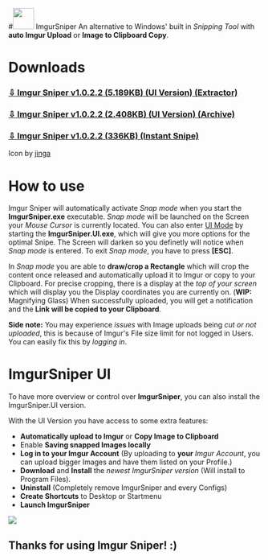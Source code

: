 #<img src="https://github.com/mrousavy/ImgurSniper/raw/master/Images/Logo.png" width="42"> ImgurSniper
An alternative to Windows' built in _Snipping Tool_ with **auto Imgur Upload** or **Image to Clipboard Copy**.

# Downloads
### [⇩ Imgur Sniper v1.0.2.2 (5.189KB) (UI Version) (Extractor)](https://github.com/mrousavy/ImgurSniper/blob/master/ImgurSniperInstaller/bin/Release/ImgurSniperInstaller.exe?raw=true)

### [⇩ Imgur Sniper v1.0.2.2 (2.408KB) (UI Version) (Archive)](https://github.com/mrousavy/ImgurSniper/blob/master/ImgurSniper.UI/bin/Release/ImgurSniper.UI.zip?raw=true)

### [⇩ Imgur Sniper v1.0.2.2 (336KB) (Instant Snipe)](https://github.com/mrousavy/ImgurSniper/blob/master/ImgurSniper/bin/Release/ImgurSniper.zip?raw=true)

Icon by [jinga](http://jinga.at)

# How to use
Imgur Sniper will automatically activate _Snap mode_ when you start the **ImgurSniper.exe** executable.
_Snap mode_ will be launched on the Screen your _Mouse Cursor_ is currently located.
You can also enter [UI Mode](https://github.com/mrousavy/ImgurSniper#imgursniper-ui) by starting the **ImgurSniper.UI.exe**, which will give you more options for the optimal Snipe. 
The Screen will darken so you definetly will notice when _Snap mode_ is entered. To exit _Snap mode_, you have to press
**[ESC]**.

In _Snap mode_ you are able to **draw/crop a Rectangle** which will crop the content once released and automatically upload it to Imgur or copy to your Clipboard. 
For precise cropping, there is a display at the _top of your screen_ which will display you the Display coordinates you are currently on. 
(**WIP:** Magnifying Glass)
When successfully uploaded, you will get a notification and the **Link will be copied to your Clipboard**.

**Side note:** You may experience _issues_ with Image uploads being _cut or not uploaded_,
this is because of Imgur's File size limit for not logged in Users. You can easily fix this by _logging in_.

# ImgurSniper UI
To have more overview or control over **ImgurSniper**, you can also install the ImgurSniper.UI version.

With the UI Version you have access to some extra features:

- **Automatically upload to Imgur** or **Copy Image to Clipboard**
- Enable **Saving snapped Images locally**
- **Log in to your Imgur Account** (By uploading to **your** _Imgur Account_, you can upload bigger Images and have them listed on your Profile.)
- **Download** and **Install** the _newest ImgurSniper version_ (Will install to Program Files).
- **Uninstall** (Completely remove ImgurSniper and every Configs)
- **Create Shortcuts** to Desktop or Startmenu
- **Launch ImgurSniper**
	
<img src="https://github.com/mrousavy/ImgurSniper/blob/1.1/Images/ImgurSniper.UI.png?raw=true">


## Thanks for using Imgur Sniper! :)
